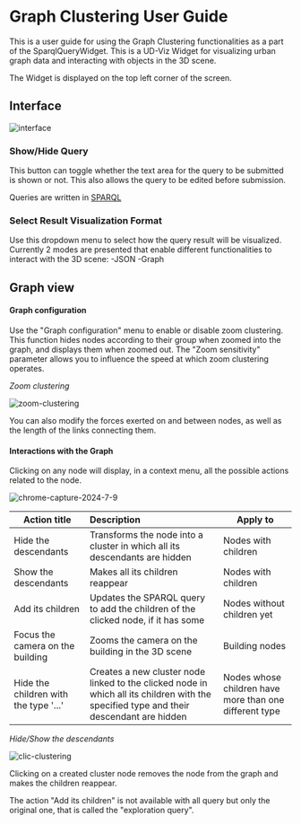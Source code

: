 # Graph Clustering User Guide
This is a user guide for using the Graph Clustering functionalities as a part of the SparqlQueryWidget. This is a UD-Viz Widget for visualizing urban graph data and interacting with objects in the 3D scene.

The Widget is displayed on the top left corner of the screen.

## Interface

![interface](https://github.com/VCityTeam/UD-GraphClustering/assets/129035607/4f37cb88-ae12-44b6-9d34-6a7d852bd38c)

### Show/Hide Query
This button can toggle whether the text area for the query to be submitted is shown or not. This also allows the query to be edited before submission.

Queries are written in [SPARQL](https://www.w3.org/TR/sparql11-query/)

### Select Result Visualization Format
Use this dropdown menu to select how the query result will be visualized. Currently 2 modes are presented that enable different functionalities to interact with the 3D scene:
-JSON
-Graph

## Graph view
#### Graph configuration

Use the "Graph configuration" menu to enable or disable zoom clustering. This function hides nodes according to their group when zoomed into the graph, and displays them when zoomed out. The "Zoom sensitivity" parameter allows you to influence the speed at which zoom clustering operates.

*Zoom clustering*

![zoom-clustering](https://github.com/VCityTeam/UD-GraphClustering/assets/129035607/02cd51a7-e6a7-408e-9f78-1d2c007a6216)

You can also modify the forces exerted on and between nodes, as well as the length of the links connecting them.

#### Interactions with the Graph
Clicking on any node will display, in a context menu, all the possible actions related to the node.

![chrome-capture-2024-7-9](https://github.com/VCityTeam/UD-GraphClustering/assets/129035607/ed13b653-32aa-4801-b82f-d39ac90b5d32)

| Action title                          | Description                                                                                                                             | Apply to                                               |
| ------------------------------------- |:--------------------------------------------------------------------------------------------------------------------------------------- | ------------------------------------------------------ |
| Hide the descendants                  | Transforms the node into a cluster in which all its descendants are hidden                                                              | Nodes with children                                    |
| Show the descendants                  | Makes all its children reappear                                                                                                         | Nodes with children                                    |
| Add its children                      | Updates the SPARQL query to add the children of the clicked node, if it has some                                                        | Nodes without children yet                             |
| Focus the camera on the building      | Zooms the camera on the building in the 3D scene                                                                                        | Building nodes                                         |
| Hide the children with the type '...' | Creates a new cluster node linked to the clicked node in which all its children with the specified type and their descendant are hidden | Nodes whose children have more than one different type | 

*Hide/Show the descendants*

![clic-clustering](https://github.com/VCityTeam/UD-GraphClustering/assets/129035607/307b3878-31d3-49ee-b98a-144965b089c2)

Clicking on a created cluster node removes the node from the graph and makes the children reappear.

The action "Add its children" is not available with all query but only the original one, that is called the "exploration query".
